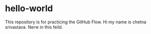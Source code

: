 # hello-world
This repository is for practicing the GitHub Flow.
Hi my name is chetna srivastava. Nerw in this feild.
